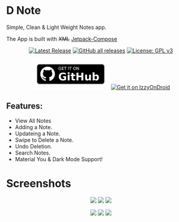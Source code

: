 # D Note

Simple, Clean & Light Weight Notes app.

The App is built with ~~XML~~ [Jetpack-Compose](https://developer.android.com/jetpack/compose)

<div align="center">

[![Latest Release](https://img.shields.io/github/v/release/MahmoudRH/D_Note.svg?logo=github&style=for-the-badge)](https://github.com/MahmoudRH/D_Note/releases/latest)
[![GitHub all releases](https://img.shields.io/github/downloads/MahmoudRH/D_Note/total?color=blue&label=downloads&style=for-the-badge)](https://github.com/MahmoudRH/D_Note/releases/latest)
[![License: GPL v3](https://img.shields.io/badge/License-GPLv3-blue.svg?style=for-the-badge)](https://www.gnu.org/licenses/gpl-3.0)


[<img src="https://raw.githubusercontent.com/deckerst/common/main/assets/get-it-on-github.png"
      alt='Get it on GitHub'
      height="80">](https://github.com/MahmoudRH/D_Note/releases/latest) 
[<img src="https://gitlab.com/IzzyOnDroid/repo/-/raw/master/assets/IzzyOnDroid.png"
      alt='Get it on IzzyOnDroid'
      height="80">](https://apt.izzysoft.de/fdroid/index/apk/com.mahmoudrh.roomxml)
     
      

</div>



## Features:
 - View All Notes
 - Adding a Note.
 - Updateing a Note.
 - Swipe to Delete a Note.
 - Undo Deletion.
 - Search Notes. 
 - Material You & Dark Mode Support! 
# Screenshots
<div align="center">
<img src="https://github.com/MahmoudRH/RoomXML/blob/compose/screenshots/all_notes_light.png" width="250" style="max-width:100%;"> <img src="https://github.com/MahmoudRH/RoomXML/blob/compose/screenshots/add_new.png" width="250" style="max-width:100%;"> <img src="https://github.com/MahmoudRH/RoomXML/blob/compose/screenshots/search.png" width="250" style="max-width:100%;">

<img src="https://github.com/MahmoudRH/RoomXML/blob/compose/screenshots/all_notes_dark.png" width="250" style="max-width:100%;"> <img src="https://github.com/MahmoudRH/RoomXML/blob/compose/screenshots/deletion.png" width="250" style="max-width:100%;"> <img src="https://github.com/MahmoudRH/RoomXML/blob/compose/screenshots/sorting.png" width="250" style="max-width:100%;">
 </div>

